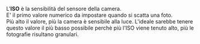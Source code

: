 L'**ISO** è la sensibilità del sensore della camera.<br />
E' il primo valore numerico da impostare quando si scatta una foto.<br />
Più alto il valore, più la camera è sensibile alla luce. L'ideale sarebbe tenere questo valore il più basso possibile perchè più l'ISO viene tenuto alto, più le fotografie risultano granulari.